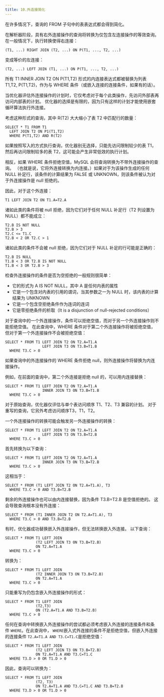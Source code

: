 ```yaml
---
title: 10.外连接简化
---
```

在许多情况下，查询的 FROM 子句中的表表达式都会得到简化。

在解析器阶段，具有右外连接操作的查询将转换为仅包含左连接操作的等效查询。 在一般情况下，执行转换使得右连接：

```
(T1, ...) RIGHT JOIN (T2, ...) ON P(T1, ..., T2, ...)
```

变成等价的左连接：

```
(T2, ...) LEFT JOIN (T1, ...) ON P(T1, ..., T2, ...)
```

所有 T1 INNER JOIN T2 ON P(T1,T2) 形式的内连接表达式都被替换为列表 T1,T2, P(T1,T2)，作为与 WHERE 条件（或嵌入连接的连接条件，如果有的话）。

当优化器评估外连接操作的计划时，它仅考虑对于每个此类操作，先访问外部表再访问内部表的计划。 优化器的选择是有限的，因为只有这样的计划才能使用嵌套循环算法执行外连接。

考虑这种形式的查询，其中 R(T2) 大大缩小了表 T2 中匹配行的数量：

```
SELECT * T1 FROM T1
  LEFT JOIN T2 ON P1(T1,T2)
  WHERE P(T1,T2) AND R(T2)
```

如果按照写入的方式执行查询，优化器别无选择，只能先访问限制较少的表 T1，然后再访问限制较多的表 T2，这可能会产生非常低效的执行计划。

相反，如果 WHERE 条件拒绝空值，MySQL 会将查询转换为不带外连接操作的查询。 （也就是说，它将外连接转换为内连接。）如果对于为该操作生成的任何 NULL 补足行，该条件的计算结果为 FALSE 或 UNKNOWN，则该条件被认为对于外连接操作是 null 拒绝的。

因此，对于这个外连接：

```
T1 LEFT JOIN T2 ON T1.A=T2.A
```

诸如此类的条件将被 null 拒绝，因为它们对于任何 NULL 补足行（T2 列设置为 NULL）都不能成立：

```
T2.B IS NOT NULL
T2.B > 3
T2.C <= T1.C
T2.B < 2 OR T2.C > 1
```

诸如此类的条件不会被 null 拒绝，因为它们对于 NULL 补足的行可能是正确的：

```
T2.B IS NULL
T1.B < 3 OR T2.B IS NOT NULL
T1.B < 3 OR T2.B > 3
```

检查外连接操作的条件是否为空拒绝的一般规则很简单：

* 它的形式为 A IS NOT NULL，其中 A 是任何内表的属性
* 它是一个包含对内表的引用的谓词，当其参数之一为 NULL 时，该内表的计算结果为 UNKNOWN
* 它是一个包含空拒绝条件作为连词的连词
* 它是零拒绝条件的析取（It is a disjunction of null-rejected conditions）

对于查询中的一个外连接操作，条件可以拒绝空值，而对于另一个外连接操作则不能拒绝空值。 在此查询中，WHERE 条件对于第二个外连接操作将被拒绝空值，但对于第一个外连接操作不会被拒绝空值：

```
SELECT * FROM T1 LEFT JOIN T2 ON T2.A=T1.A
                 LEFT JOIN T3 ON T3.B=T1.B
  WHERE T3.C > 0
```

如果查询中的外连接操作的 WHERE 条件拒绝 null，则外连接操作将替换为内连接操作。

例如，在前面的查询中，第二个外连接是拒绝 null 的，可以用内连接替换：

```
SELECT * FROM T1 LEFT JOIN T2 ON T2.A=T1.A
                 INNER JOIN T3 ON T3.B=T1.B
  WHERE T3.C > 0
```

对于原始查询，优化器仅评估与单个表访问顺序 T1、T2、T3 兼容的计划。 对于重写的查询，它另外考虑访问顺序T3，T1，T2。

一个外连接操作的转换可能会触发另一外连接操作的转换：

```
SELECT * FROM T1 LEFT JOIN T2 ON T2.A=T1.A
                 LEFT JOIN T3 ON T3.B=T2.B
  WHERE T3.C > 0
```

首先转换为以下查询：

```
SELECT * FROM T1 LEFT JOIN T2 ON T2.A=T1.A
                 INNER JOIN T3 ON T3.B=T2.B
  WHERE T3.C > 0
```

这相当于：

```
SELECT * FROM (T1 LEFT JOIN T2 ON T2.A=T1.A), T3
  WHERE T3.C > 0 AND T3.B=T2.B
```

剩余的外连接操作也可以由内连接替换，因为条件 T3.B=T2.B 是空值拒绝的。 这会导致查询根本没有外连接：

```
SELECT * FROM (T1 INNER JOIN T2 ON T2.A=T1.A), T3
  WHERE T3.C > 0 AND T3.B=T2.B
```

有时，优化器成功替换嵌入外连接操作，但无法转换嵌入外连接。 以下查询：

```
SELECT * FROM T1 LEFT JOIN
              (T2 LEFT JOIN T3 ON T3.B=T2.B)
              ON T2.A=T1.A
  WHERE T3.C > 0
```

转换为：

```
SELECT * FROM T1 LEFT JOIN
              (T2 INNER JOIN T3 ON T3.B=T2.B)
              ON T2.A=T1.A
  WHERE T3.C > 0
```

只能重写为仍包含嵌入外连接操作的形式：

```
SELECT * FROM T1 LEFT JOIN
              (T2,T3)
              ON (T2.A=T1.A AND T3.B=T2.B)
  WHERE T3.C > 0
```

任何在查询中转换嵌入外连接操作的尝试都必须考虑嵌入外连接的连接条件和条件 `WHERE`。在此查询中， `WHERE`嵌入式外连接的条件不是拒绝空值，但嵌入外连接的连接条件 `T2.A=T1.A AND T3.C=T1.C`是拒绝空值：

```
SELECT * FROM T1 LEFT JOIN
              (T2 LEFT JOIN T3 ON T3.B=T2.B)
              ON T2.A=T1.A AND T3.C=T1.C
  WHERE T3.D > 0 OR T1.D > 0
```

因此，查询可以转换为：

```
SELECT * FROM T1 LEFT JOIN
              (T2, T3)
              ON T2.A=T1.A AND T3.C=T1.C AND T3.B=T2.B
  WHERE T3.D > 0 OR T1.D > 0
```
